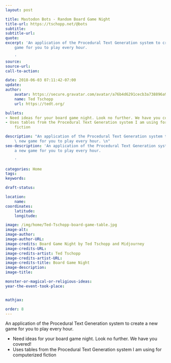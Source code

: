 ```yaml
---
layout: post

title: Mastodon Bots - Random Board Game Night
title-url: https://tschopp.net/@bots
subtitle:
subtitle-url:
quote:
excerpt: 'An application of the Procedural Text Generation system to create a new
    game for you to play every hour.

    '
source:
source-url:
call-to-action:

date: 2018-06-03 07:11:42-07:00
update:
author:
    avatar: https://secure.gravatar.com/avatar/a76b4d6291cecb3a738896a971bfb903?s=512&d=mp&r=g
    name: Ted Tschopp
    url: https://tedt.org/

bullets:
- Need ideas for your board game night. Look no further. We have you covered!
- Uses tables from the Procedural Text Generation system I am using for computerized
    fiction

description: "An application of the Procedural Text Generation system to create a\
    \ new game for you to play every hour. \n"
seo-description: 'An application of the Procedural Text Generation system to create
    a new game for you to play every hour.

    '

categories: Home
tags:
keywords:

draft-status:

location:
    name:
coordinates:
    latitude:
    longitude:

image: /img/home/Ted-Tschopp-board-game-table.jpg
image-alt:
image-author:
image-author-URL:
image-credits: Board Game Night by Ted Tschopp and Midjourney
image-credits-URL:
image-credits-artist: Ted Tschopp
image-credits-artist-URL:
image-credits-title: Board Game Night
image-description:
image-title:

monster-or-magical-or-religious-ideas:
year-the-event-took-place:


mathjax:

order: 8
---
```


An application of the Procedural Text Generation system to create a new game for you to play every hour.
* Need ideas for your board game night. Look no further. We have you covered!
* Uses tables from the Procedural Text Generation system I am using for computerized fiction
